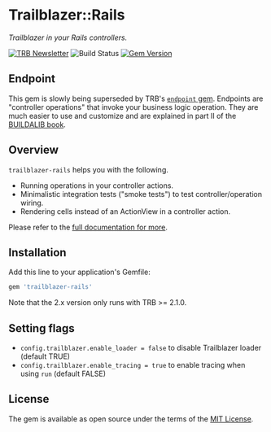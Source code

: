 # Trailblazer::Rails

*Trailblazer in your Rails controllers.*

[![TRB Newsletter](https://img.shields.io/badge/TRB-newsletter-lightgrey.svg)](http://trailblazer.to/newsletter/)
![Build
Status](https://github.com/trailblazer/trailblazer-rails/actions/workflows/ci.yml/badge.svg?branch=master)
[![Gem Version](https://badge.fury.io/rb/trailblazer-rails.svg)](http://badge.fury.io/rb/trailblazer-rails)

## Endpoint

This gem is slowly being superseded by TRB's [`endpoint` gem](https://trailblazer.to/2.1/docs/endpoint.html). Endpoints are "controller operations" that invoke your business logic operation. They are much easier to use and customize and are explained in part II of the [BUILDALIB book](https://leanpub.com/buildalib).

## Overview

`trailblazer-rails` helps you with the following.

* Running operations in your controller actions.
* Minimalistic integration tests ("smoke tests") to test controller/operation wiring.
* Rendering cells instead of an ActionView in a controller action.

Please refer to the [full documentation for more](https://trailblazer.to/2.1/docs/trailblazer.html#trailblazer-rails).

## Installation

Add this line to your application's Gemfile:

```ruby
gem 'trailblazer-rails'
```

Note that the 2.x version only runs with TRB >= 2.1.0.

## Setting flags

* `config.trailblazer.enable_loader = false` to disable Trailblazer loader (default TRUE)
* `config.trailblazer.enable_tracing = true` to enable tracing when using `run` (default FALSE)

## License

The gem is available as open source under the terms of the [MIT License](http://opensource.org/licenses/MIT).

